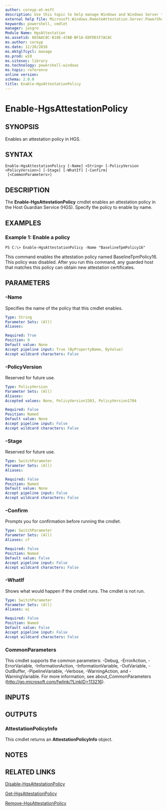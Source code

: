 ```yaml
---
author: coreyp-at-msft
description: Use this topic to help manage Windows and Windows Server technologies with Windows PowerShell.
external help file: Microsoft.Windows.RemoteAttestation.Server.PowerShell.dll-Help.xml
keywords: powershell, cmdlet
manager: jasgro
Module Name: HgsAttestation
ms.assetid: 603AAC8C-B18E-47AB-BF1A-EDFDD1F7ACAC
ms.author: coreyp
ms.date: 12/20/2016
ms.mktglfcycl: manage
ms.prod: w10
ms.sitesec: library
ms.technology: powershell-windows
ms.topic: reference
online version: 
schema: 2.0.0
title: Enable-HgsAttestationPolicy
---
```


# Enable-HgsAttestationPolicy

## SYNOPSIS
Enables an attestation policy in HGS.

## SYNTAX

```
Enable-HgsAttestationPolicy [-Name] <String> [-PolicyVersion <PolicyVersion>] [-Stage] [-WhatIf] [-Confirm]
 [<CommonParameters>]
```

## DESCRIPTION
The **Enable-HgsAttestationPolicy** cmdlet enables an attestation policy in the Host Guardian Service (HGS).
Specify the policy to enable by name.

## EXAMPLES

### Example 1: Enable a policy
```
PS C:\> Enable-HgsAttestationPolicy -Name "BaselineTpmPolicy16"
```

This command enables the attestation policy named BaselineTpmPolicy16.
This policy was disabled.
After you run this command, any guarded host that matches this policy can obtain new attestation certificates.

## PARAMETERS

### -Name
Specifies the name of the policy that this cmdlet enables.

```yaml
Type: String
Parameter Sets: (All)
Aliases: 

Required: True
Position: 0
Default value: None
Accept pipeline input: True (ByPropertyName, ByValue)
Accept wildcard characters: False
```

### -PolicyVersion
Reserved for future use.

```yaml
Type: PolicyVersion
Parameter Sets: (All)
Aliases: 
Accepted values: None, PolicyVersion1503, PolicyVersion1704

Required: False
Position: Named
Default value: None
Accept pipeline input: False
Accept wildcard characters: False
```

### -Stage
Reserved for future use.

```yaml
Type: SwitchParameter
Parameter Sets: (All)
Aliases: 

Required: False
Position: Named
Default value: None
Accept pipeline input: False
Accept wildcard characters: False
```

### -Confirm
Prompts you for confirmation before running the cmdlet.

```yaml
Type: SwitchParameter
Parameter Sets: (All)
Aliases: cf

Required: False
Position: Named
Default value: False
Accept pipeline input: False
Accept wildcard characters: False
```

### -WhatIf
Shows what would happen if the cmdlet runs.
The cmdlet is not run.

```yaml
Type: SwitchParameter
Parameter Sets: (All)
Aliases: wi

Required: False
Position: Named
Default value: False
Accept pipeline input: False
Accept wildcard characters: False
```

### CommonParameters
This cmdlet supports the common parameters: -Debug, -ErrorAction, -ErrorVariable, -InformationAction, -InformationVariable, -OutVariable, -OutBuffer, -PipelineVariable, -Verbose, -WarningAction, and -WarningVariable. For more information, see about_CommonParameters (http://go.microsoft.com/fwlink/?LinkID=113216).

## INPUTS

## OUTPUTS

### AttestationPolicyInfo
This cmdlet returns an **AttestationPolicyInfo** object.

## NOTES

## RELATED LINKS

[Disable-HgsAttestationPolicy](./disable-hgsattestationpolicy.md)

[Get-HgsAttestationPolicy](./get-hgsattestationpolicy.md)

[Remove-HgsAttestationPolicy](./remove-hgsattestationpolicy.md)


